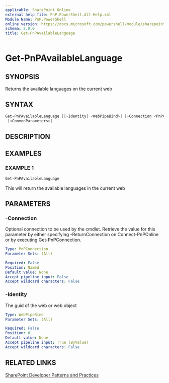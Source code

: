 ```yaml
---
applicable: SharePoint Online
external help file: PnP.PowerShell.dll-Help.xml
Module Name: PnP.PowerShell
online version: https://docs.microsoft.com/powershell/module/sharepoint-pnp/get-pnpavailablelanguage
schema: 2.0.0
title: Get-PnPAvailableLanguage
---
```


# Get-PnPAvailableLanguage

## SYNOPSIS
Returns the available languages on the current web

## SYNTAX

```powershell
Get-PnPAvailableLanguage [[-Identity] <WebPipeBind>] [-Connection <PnPConnection>] [-Includes <String[]>]
 [<CommonParameters>]
```

## DESCRIPTION

## EXAMPLES

### EXAMPLE 1
```powershell
Get-PnPAvailableLanguage
```

This will return the available languages in the current web

## PARAMETERS

### -Connection
Optional connection to be used by the cmdlet. Retrieve the value for this parameter by either specifying -ReturnConnection on Connect-PnPOnline or by executing Get-PnPConnection.

```yaml
Type: PnPConnection
Parameter Sets: (All)

Required: False
Position: Named
Default value: None
Accept pipeline input: False
Accept wildcard characters: False
```

### -Identity
The guid of the web or web object

```yaml
Type: WebPipeBind
Parameter Sets: (All)

Required: False
Position: 0
Default value: None
Accept pipeline input: True (ByValue)
Accept wildcard characters: False
```

## RELATED LINKS

[SharePoint Developer Patterns and Practices](https://aka.ms/sppnp)